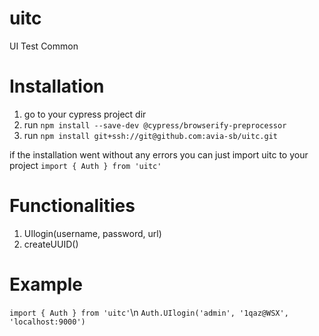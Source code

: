 # uitc
UI Test Common 

# Installation
1. go to your cypress project dir
2. run `npm install --save-dev @cypress/browserify-preprocessor`
3. run `npm install git+ssh://git@github.com:avia-sb/uitc.git`


if the installation went without any errors you can just import uitc to your project
`import { Auth } from 'uitc'`

# Functionalities
 1. UIlogin(username, password, url)
 2. createUUID()
 
 # Example
 `import { Auth } from 'uitc'`\n
 `Auth.UIlogin('admin', '1qaz@WSX', 'localhost:9000')`
